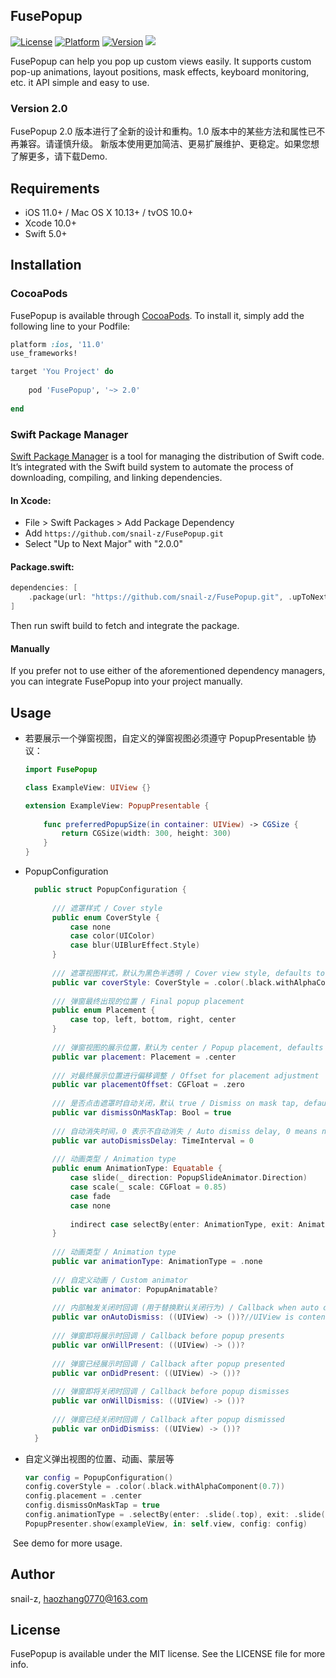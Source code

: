 ## FusePopup

[![License](https://img.shields.io/badge/license-MIT-blue.svg)](http://cocoapods.org/pods/FusePopup)
[![Platform](https://img.shields.io/badge/platform-%20iOS11.0+%20-lightgrey.svg)](http://cocoapods.org/pods/FusePopup)
[![Version](https://img.shields.io/badge/pod-v2.0.0-brightgreen.svg)](http://cocoapods.org/pods/FusePopup)
<a href="https://swift.org/package-manager/"><img src="https://img.shields.io/badge/SPM-supported-DE5C43.svg?style=flat"></a>

FusePopup can help you pop up custom views easily. It supports custom pop-up animations, layout positions, mask effects, keyboard monitoring,  etc. it API simple and easy to use.  

### Version 2.0

FusePopup 2.0 版本进行了全新的设计和重构。1.0 版本中的某些方法和属性已不再兼容。请谨慎升级。
新版本使用更加简洁、更易扩展维护、更稳定。如果您想了解更多，请下载Demo.

## Requirements

- iOS 11.0+ / Mac OS X 10.13+ / tvOS 10.0+
- Xcode 10.0+
- Swift 5.0+

## Installation

### CocoaPods
FusePopup is available through [CocoaPods](http://cocoapods.org). To install
it, simply add the following line to your Podfile:

```ruby
platform :ios, '11.0'
use_frameworks!

target 'You Project' do
    
	pod 'FusePopup', '~> 2.0'
    
end
```

### Swift Package Manager

[Swift Package Manager](https://swift.org/package-manager/) is a tool for managing the distribution of Swift code. It’s integrated with the Swift build system to automate the process of downloading, compiling, and linking dependencies.

#### In Xcode:
- File > Swift Packages > Add Package Dependency
- Add `https://github.com/snail-z/FusePopup.git`
- Select "Up to Next Major" with "2.0.0"

#### Package.swift:

```swift
dependencies: [
    .package(url: "https://github.com/snail-z/FusePopup.git", .upToNextMajor(from: "2.0.0"))
]
```
Then run swift build to fetch and integrate the package.

#### Manually

If you prefer not to use either of the aforementioned dependency managers, you can integrate FusePopup into your project manually.

## Usage

* 若要展示一个弹窗视图，自定义的弹窗视图必须遵守 PopupPresentable 协议：

  ```swift
  import FusePopup
  
  class ExampleView: UIView {}
  
  extension ExampleView: PopupPresentable {
      
      func preferredPopupSize(in container: UIView) -> CGSize {
          return CGSize(width: 300, height: 300)
      }
  }
  ```

- PopupConfiguration

  ```swift
    public struct PopupConfiguration {
        
        /// 遮罩样式 / Cover style
        public enum CoverStyle {
            case none
            case color(UIColor)
            case blur(UIBlurEffect.Style)
        }
        
        /// 遮罩视图样式，默认为黑色半透明 / Cover view style, defaults to semi-transparent black
        public var coverStyle: CoverStyle = .color(.black.withAlphaComponent(0.5))
        
        /// 弹窗最终出现的位置 / Final popup placement
        public enum Placement {
            case top, left, bottom, right, center
        }
        
        /// 弹窗视图的展示位置，默认为 center / Popup placement, defaults to center
        public var placement: Placement = .center
    
        /// 对最终展示位置进行偏移调整 / Offset for placement adjustment
        public var placementOffset: CGFloat = .zero
        
        /// 是否点击遮罩时自动关闭，默认 true / Dismiss on mask tap, default is true
        public var dismissOnMaskTap: Bool = true
        
        /// 自动消失时间，0 表示不自动消失 / Auto dismiss delay, 0 means no auto dismiss
        public var autoDismissDelay: TimeInterval = 0
        
        /// 动画类型 / Animation type
        public enum AnimationType: Equatable {
            case slide(_ direction: PopupSlideAnimator.Direction)
            case scale(_ scale: CGFloat = 0.85)
            case fade
            case none
            
            indirect case selectBy(enter: AnimationType, exit: AnimationType)
        }
        
        /// 动画类型 / Animation type
        public var animationType: AnimationType = .none
        
        /// 自定义动画 / Custom animator
        public var animator: PopupAnimatable?
        
        /// 内部触发关闭时回调 (用于替换默认关闭行为) / Callback when auto dismiss is triggered (override default)
        public var onAutoDismiss: ((UIView) -> ())?//UIView is contentView.
        
        /// 弹窗即将展示时回调 / Callback before popup presents
        public var onWillPresent: ((UIView) -> ())?
        
        /// 弹窗已经展示时回调 / Callback after popup presented
        public var onDidPresent: ((UIView) -> ())?
        
        /// 弹窗即将关闭时回调 / Callback before popup dismisses
        public var onWillDismiss: ((UIView) -> ())?
    
        /// 弹窗已经关闭时回调 / Callback after popup dismissed
        public var onDidDismiss: ((UIView) -> ())?
    }

* 自定义弹出视图的位置、动画、蒙层等

  ```swift
  var config = PopupConfiguration()
  config.coverStyle = .color(.black.withAlphaComponent(0.7))
  config.placement = .center
  config.dismissOnMaskTap = true
  config.animationType = .selectBy(enter: .slide(.top), exit: .slide(.bottom))
  PopupPresenter.show(exampleView, in: self.view, config: config)
  ```

​	 See demo for more usage.


## Author

snail-z, haozhang0770@163.com

## License

FusePopup is available under the MIT license. See the LICENSE file for more info.
